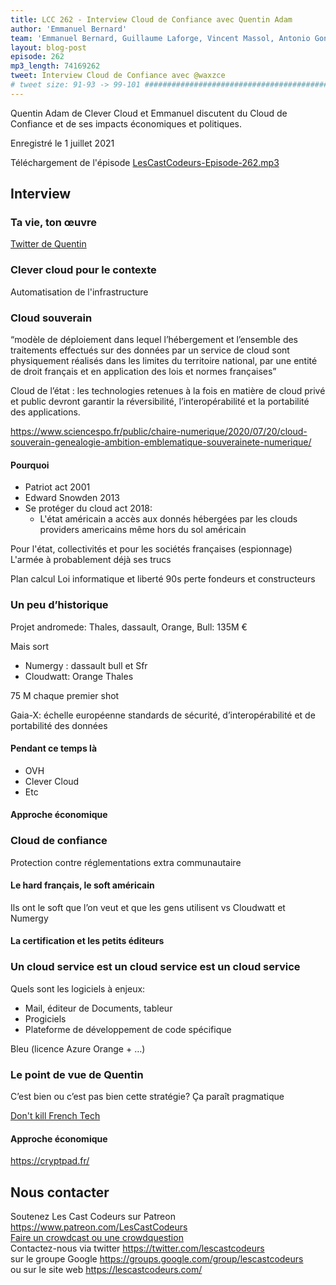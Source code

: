 ```yaml
---
title: LCC 262 - Interview Cloud de Confiance avec Quentin Adam
author: 'Emmanuel Bernard'
team: 'Emmanuel Bernard, Guillaume Laforge, Vincent Massol, Antonio Goncalves, Arnaud Heritier, Audrey Neveu'
layout: blog-post
episode: 262
mp3_length: 74169262
tweet: Interview Cloud de Confiance avec @waxzce
# tweet size: 91-93 -> 99-101 #######################################################################
---
```

Quentin Adam de Clever Cloud et Emmanuel discutent du Cloud de Confiance et de ses impacts économiques et politiques.

Enregistré le 1 juillet 2021

Téléchargement de l'épisode [LesCastCodeurs-Episode-262.mp3](https://traffic.libsyn.com/lescastcodeurs/LesCastCodeurs-Episode-262.mp3)

## Interview

### Ta vie, ton œuvre 

[Twitter de Quentin](https://twitter.com/waxzce)

### Clever cloud pour le contexte

Automatisation de l'infrastructure

### Cloud souverain

“modèle de déploiement dans lequel l’hébergement et l’ensemble des traitements effectués sur des données par un service de cloud sont physiquement réalisés dans les limites du territoire national, par une entité de droit français et en application des lois et normes françaises”

Cloud de l’état : les technologies retenues à la fois en matière de cloud privé et public devront garantir la réversibilité, l’interopérabilité et la portabilité des applications.

<https://www.sciencespo.fr/public/chaire-numerique/2020/07/20/cloud-souverain-genealogie-ambition-emblematique-souverainete-numerique/>

#### Pourquoi

* Patriot act  2001
* Edward Snowden 2013
* Se protéger du cloud act 2018:
    * L'état américain a accès aux donnés hébergées par les clouds providers americains même hors du sol américain 

Pour l'état, collectivités et pour les sociétés françaises (espionnage)
L'armée à probablement déjà ses trucs 

Plan calcul
Loi informatique et liberté
90s perte fondeurs et constructeurs

### Un peu d’historique

Projet andromede: Thales, dassault, Orange, Bull: 135M €

Mais sort 

* Numergy : dassault bull et Sfr 
* Cloudwatt: Orange Thales 

75 M chaque premier shot

Gaia-X: échelle européenne 
standards de sécurité, d’interopérabilité et de portabilité des données

#### Pendant ce temps là

* OVH
* Clever Cloud
* Etc

#### Approche économique

### Cloud de confiance

Protection contre réglementations extra communautaire

#### Le hard français, le soft américain

Ils ont le soft que l’on veut et que les gens utilisent vs Cloudwatt et Numergy

#### La certification et les petits éditeurs 

### Un cloud service  est un cloud service est un cloud service

Quels sont les logiciels à enjeux:

* Mail, éditeur de Documents, tableur
* Progiciels
* Plateforme de développement de code spécifique

Bleu (licence Azure Orange + …)

### Le point de vue de Quentin

C’est bien ou c’est pas bien cette stratégie?
Ça paraît pragmatique 

[Don't kill French Tech](https://www.dontkillfrenchtech.fr/)  

#### Approche économique

https://cryptpad.fr/

## Nous contacter

Soutenez Les Cast Codeurs sur Patreon <https://www.patreon.com/LesCastCodeurs>  
[Faire un crowdcast ou une crowdquestion](https://lescastcodeurs.com/crowdcasting/)  
Contactez-nous via twitter <https://twitter.com/lescastcodeurs>  
sur le groupe Google <https://groups.google.com/group/lescastcodeurs>  
ou sur le site web <https://lescastcodeurs.com/>
<!-- vim: set spelllang=fr : -->
